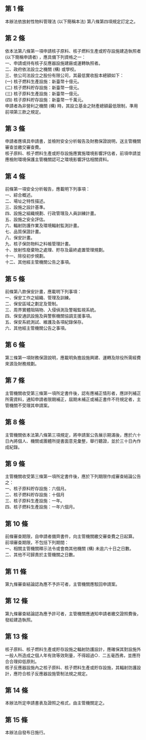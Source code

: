 第 1 條
-------
本辦法依放射性物料管理法 (以下簡稱本法) 第八條第四項規定訂定之。

第 2 條
-------
依本法第八條第一項申請核子原料、核子燃料生產或貯存設施建造執照者  
 (以下簡稱申請者) ，應具備下列資格之一：  
一、申請或持有核子反應器設施建廠或運轉執照者。  
二、政府依法設立之機關 (構) 或學校。  
三、依公司法設立之股份有限公司，其最低實收股本總額如下：  
 (一) 核子燃料生產設施：新臺幣十億元。  
 (二) 核子燃料貯存設施：新臺幣一億元。  
 (三) 核子原料生產設施：新臺幣一億元。  
 (四) 核子原料貯存設施：新臺幣一千萬元。  
申請者為非營利之機關 (構) 時，其設立基金之財產總額最低限制，準用  
前項第三款之規定。

第 3 條
-------
申請者應填具申請書，並檢附安全分析報告及財務保證說明，送主管機關  
審查並繳交審查費。  
核子原料、核子燃料生產或貯存設施應實施環境影響評估者，前項申請並  
應檢附環境保護主管機關認可之環境影響評估相關資料。

第 4 條
-------
前條第一項安全分析報告，應載明下列事項：  
一、綜合概述。  
二、場址之特性描述。  
三、設施之設計基準。  
四、設施之組織規劃、行政管理及人員訓練計畫。  
五、設施之安全評估。  
六、輻射防護作業及環境輻射監測計畫。  
七、品質保證計畫。  
八、保安計畫。  
九、核子保防物料之料帳管理計畫。  
十、放射性廢棄物之處理、貯存及最終處置管理規劃。  
十一、除役初步規劃。  
十二、其他經主管機關公告之事項。

第 5 條
-------
前條第八款保安計畫，應載明下列事項：  
一、保安工作之組織、管理及訓練。  
二、保安區域之劃定及管制。  
三、周界實體阻隔物、入侵偵測及警報監視系統。  
四、保安通訊設施及與警察機關協調支援事項。  
五、保安系統測試、維護及各項紀錄保存。  
六、其他經主管機關公告之事項。

第 6 條
-------
第三條第一項財務保證說明，應載明負擔設施興建、運轉及除役所需經費  
來源及財務規劃。

第 7 條
-------
主管機關收受第三條第一項所定書件後，認有應補正情形者，應詳列補正  
所需資料，通知申請者限期補正，屆期未補正或補正書件不符規定者，主  
管機關不受理其申請案。

第 8 條
-------
主管機關依本法第八條第三項規定，將申請案公告展示期滿後，應於六十  
日內將個人、機關或團體所提書面意見彙整，舉行聽證，並於三十日內作  
成紀錄。

第 9 條
-------
主管機關收受第三條第一項所定書件後，應於下列期限作成審查結論公告  
之：  
一、核子原料貯存設施：六個月。  
二、核子燃料貯存設施：十個月  
三、核子原料生產設施：一年。  
四、核子燃料生產設施：一年六個月。

第 10 條
--------
前條審查期限，自申請者備齊書件，向主管機關繳交審查費之日起算。  
前項審查期限，不包括下列期間：  
一、相關主管機關釋示法令或會商其他機關 (構) 未逾六十日之日數。  
二、其他不可歸責於主管機關之日數。

第 11 條
--------
第九條審查結論認為應不予許可者，主管機關應駁回申請案。

第 12 條
--------
第九條審查結論認為應予許可者，主管機關應通知申請者繳交證照費後，  
發給建造執照。

第 13 條
--------
核子原料、核子燃料生產或貯存設施之輻射防護設計，應確保其對設施外  
一般人所造成之個人年有效等效劑量，不得超過○．二五毫西弗，並應符  
合合理抑低原則。  
核子反應器設施內之核子原料、核子燃料生產或貯存設施，其輻射防護設  
計，應符合核子反應器設施管制法規之規定。

第 14 條
--------
本辦法所定申請書表及證照之格式，由主管機關定之。

第 15 條
--------
本辦法自發布日施行。

